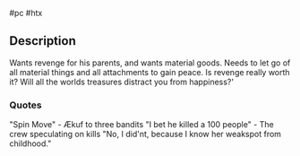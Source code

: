 #pc #htx 
## Description
Wants revenge for his parents, and wants material goods. Needs to let go of all material things and all attachments to gain peace.
Is revenge really worth it? Will all the worlds treasures distract you from happiness?'

### Quotes
"Spin Move" - Ækuf to three bandits
"I bet he killed a 100 people" - The crew speculating on kills 
"No, I did'nt, because I know her weakspot from childhood."